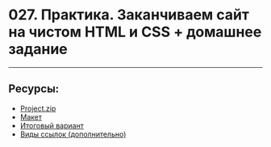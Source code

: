 # 027. Практика. Заканчиваем сайт на чистом HTML и CSS + домашнее задание

---

## Ресурсы:

- [Project.zip](https://d35v9chtr4gec.cloudfront.net/campfireschool/episodes/4820-1717605357278.zip)
- [Макет](https://www.figma.com/design/m2lCvlv9Ez9Vh00jWIN8Lh/Create-own-radio?m=dev&node-id=0-1)
- [Итоговый вариант](https://drive.google.com/file/d/1A-Nub-KzTVcRS-xvtlg86m60jzlluKzC/view?usp=sharing)
- [Виды ссылок (дополнительно)](https://developer.mozilla.org/en-US/docs/Web/HTML/Element/a#href)
